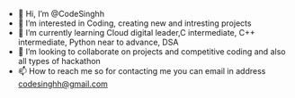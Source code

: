 - 👋 Hi, I’m @CodeSinghh
- 👀 I’m interested in Coding, creating new and intresting projects
- 🌱 I’m currently learning Cloud digital leader,C intermediate, C++ intermediate, Python near to advance, DSA
- 💞️ I’m looking to collaborate on projects and competitive coding and also all types of hackathon
- 📫 How to reach me so for contacting me you can email in address codesinghh@gmail.com
<!---
CodeSinghh/CodeSinghh is a ✨ special ✨ repository because its `README.md` (this file) appears on your GitHub profile.
You can click the Preview link to take a look at your changes.
--->
